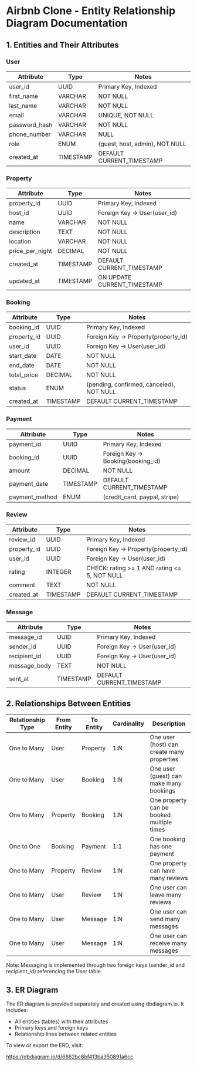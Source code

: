 
# Airbnb Clone - Entity Relationship Diagram Documentation

## 1. Entities and Their Attributes

### User

| Attribute        | Type         | Notes                                    |
|------------------|--------------|------------------------------------------|
| user_id          | UUID         | Primary Key, Indexed                     |
| first_name       | VARCHAR      | NOT NULL                                 |
| last_name        | VARCHAR      | NOT NULL                                 |
| email            | VARCHAR      | UNIQUE, NOT NULL                         |
| password_hash    | VARCHAR      | NOT NULL                                 |
| phone_number     | VARCHAR      | NULL                                     |
| role             | ENUM         | (guest, host, admin), NOT NULL           |
| created_at       | TIMESTAMP    | DEFAULT CURRENT_TIMESTAMP                |

### Property

| Attribute         | Type         | Notes                                    |
|-------------------|--------------|------------------------------------------|
| property_id       | UUID         | Primary Key, Indexed                     |
| host_id           | UUID         | Foreign Key → User(user_id)              |
| name              | VARCHAR      | NOT NULL                                 |
| description       | TEXT         | NOT NULL                                 |
| location          | VARCHAR      | NOT NULL                                 |
| price_per_night   | DECIMAL      | NOT NULL                                 |
| created_at        | TIMESTAMP    | DEFAULT CURRENT_TIMESTAMP                |
| updated_at        | TIMESTAMP    | ON UPDATE CURRENT_TIMESTAMP              |

### Booking

| Attribute        | Type         | Notes                                     |
|------------------|--------------|-------------------------------------------|
| booking_id       | UUID         | Primary Key, Indexed                      |
| property_id      | UUID         | Foreign Key → Property(property_id)       |
| user_id          | UUID         | Foreign Key → User(user_id)              |
| start_date       | DATE         | NOT NULL                                  |
| end_date         | DATE         | NOT NULL                                  |
| total_price      | DECIMAL      | NOT NULL                                  |
| status           | ENUM         | (pending, confirmed, canceled), NOT NULL  |
| created_at       | TIMESTAMP    | DEFAULT CURRENT_TIMESTAMP                 |

### Payment

| Attribute        | Type         | Notes                                     |
|------------------|--------------|-------------------------------------------|
| payment_id       | UUID         | Primary Key, Indexed                      |
| booking_id       | UUID         | Foreign Key → Booking(booking_id)         |
| amount           | DECIMAL      | NOT NULL                                  |
| payment_date     | TIMESTAMP    | DEFAULT CURRENT_TIMESTAMP                 |
| payment_method   | ENUM         | (credit_card, paypal, stripe)             |

### Review

| Attribute        | Type         | Notes                                     |
|------------------|--------------|-------------------------------------------|
| review_id        | UUID         | Primary Key, Indexed                      |
| property_id      | UUID         | Foreign Key → Property(property_id)       |
| user_id          | UUID         | Foreign Key → User(user_id)              |
| rating           | INTEGER      | CHECK: rating >= 1 AND rating <= 5, NOT NULL |
| comment          | TEXT         | NOT NULL                                  |
| created_at       | TIMESTAMP    | DEFAULT CURRENT_TIMESTAMP                 |

### Message

| Attribute        | Type         | Notes                                     |
|------------------|--------------|-------------------------------------------|
| message_id       | UUID         | Primary Key, Indexed                      |
| sender_id        | UUID         | Foreign Key → User(user_id)              |
| recipient_id     | UUID         | Foreign Key → User(user_id)              |
| message_body     | TEXT         | NOT NULL                                  |
| sent_at          | TIMESTAMP    | DEFAULT CURRENT_TIMESTAMP                 |

## 2. Relationships Between Entities

| Relationship Type | From Entity | To Entity | Cardinality | Description                                      |
|-------------------|-------------|-----------|-------------|--------------------------------------------------|
| One to Many       | User        | Property  | 1:N         | One user (host) can create many properties       |
| One to Many       | User        | Booking   | 1:N         | One user (guest) can make many bookings          |
| One to Many       | Property    | Booking   | 1:N         | One property can be booked multiple times        |
| One to One        | Booking     | Payment   | 1:1         | One booking has one payment                      |
| One to Many       | Property    | Review    | 1:N         | One property can have many reviews               |
| One to Many       | User        | Review    | 1:N         | One user can leave many reviews                  |
| One to Many       | User        | Message   | 1:N         | One user can send many messages                  |
| One to Many       | User        | Message   | 1:N         | One user can receive many messages               |

Note: Messaging is implemented through two foreign keys (sender_id and recipient_id) referencing the User table.



## 3. ER Diagram

The ER diagram is provided separately and created using dbdiagram.io. It includes:

- All entities (tables) with their attributes
- Primary keys and foreign keys
- Relationship lines between related entities

To view or export the ERD, visit:

https://dbdiagram.io/d/6862bc8bf413ba350891a6cc